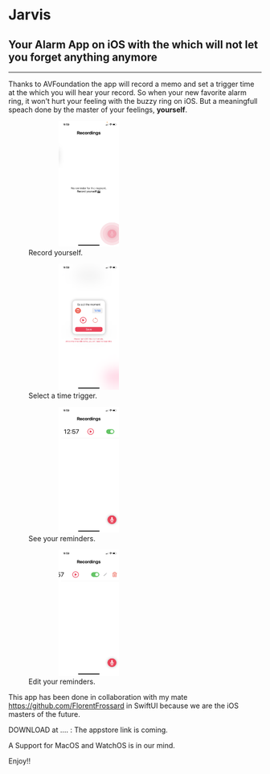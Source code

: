 # Jarvis

## Your Alarm App on iOS with the which will not let you forget anything anymore

---

Thanks to AVFoundation the app will record a memo and set a trigger time at the which you will hear your record. 
So when your new favorite alarm ring, it won't hurt your feeling with the buzzy ring on iOS. 
But a meaningfull speach done by the master of your feelings, **yourself**.

 
<FIGURE> <img src="https://github.com/lucchettan/Jarvis/blob/master/homeWhileRecording.PNG" width="120" height="250" hspace="60"/> <FIGCAPTION>Record yourself.</FIGCAPTION> </FIGURE> <FIGURE> <img src="https://github.com/lucchettan/Jarvis/blob/master/selectTime.PNG" alt="Forest" width="120" height="250" hspace="60"/> <FIGCAPTION>Select a time trigger.</FIGCAPTION> </FIGURE> <FIGURE><img src="https://github.com/lucchettan/Jarvis/blob/master/homeNotEmpty.PNG" alt="Mountains" width="120" height="250" hspace="60"/> <FIGCAPTION>See your reminders.</FIGCAPTION> </FIGURE> <FIGURE> <img src="https://github.com/lucchettan/Jarvis/blob/master/editFeature.PNG" alt="Mountains" width="120" height="250" hspace="60"/> <FIGCAPTION> Edit your reminders.</FIGCAPTION> </FIGURE>

This app has been done in collaboration with my mate https://github.com/FlorentFrossard in SwiftUI because we are the iOS masters of the future.

DOWNLOAD at .... : The appstore link is coming.


A Support for MacOS and WatchOS is in our mind. 

Enjoy!! 
